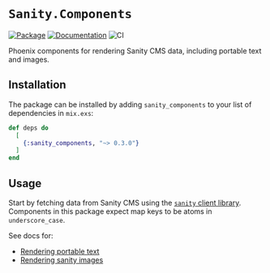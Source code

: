 # `Sanity.Components`

[![Package](https://img.shields.io/hexpm/v/sanity_components.svg)](https://hex.pm/packages/sanity_components) [![Documentation](http://img.shields.io/badge/hex.pm-docs-green.svg?style=flat)](https://hexdocs.pm/sanity_components) ![CI](https://github.com/balexand/sanity_components/actions/workflows/elixir.yml/badge.svg)

Phoenix components for rendering Sanity CMS data, including portable text and images.

## Installation

The package can be installed by adding `sanity_components` to your list of dependencies in `mix.exs`:

```elixir
def deps do
  [
    {:sanity_components, "~> 0.3.0"}
  ]
end
```

## Usage

Start by fetching data from Sanity CMS using the [`sanity` client library](https://github.com/balexand/sanity). Components in this package expect map keys to be atoms in `underscore_case`.

See docs for:

* [Rendering portable text](https://hexdocs.pm/sanity_components/Sanity.Components.PortableText.html)
* [Rendering sanity images](https://hexdocs.pm/sanity_components/Sanity.Components.Image.html)
